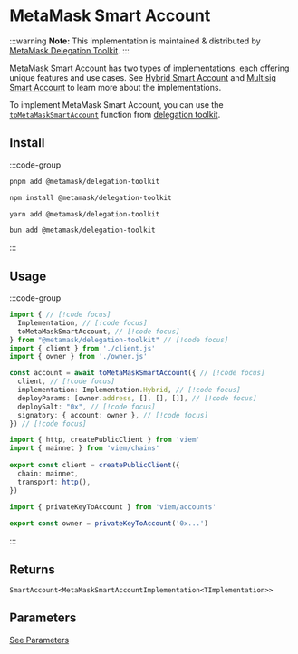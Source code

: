 # MetaMask Smart Account

:::warning
**Note:** This implementation is maintained & distributed by [MetaMask Delegation Toolkit](https://docs.metamask.io/delegation-toolkit).
:::

MetaMask Smart Account has two types of implementations, each offering unique features 
and use cases. See [Hybrid Smart Account](https://docs.metamask.io/delegation-toolkit/how-to/create-smart-account/configure-accounts-signers/#configure-a-hybrid-smart-account) and [Multisig Smart Account](https://docs.metamask.io/delegation-toolkit/how-to/create-smart-account/configure-accounts-signers/#configure-a-multisig-smart-account) to learn more about 
the implementations.

To implement MetaMask Smart Account, you can use the [`toMetaMaskSmartAccount`](https://docs.metamask.io/delegation-toolkit/how-to/create-smart-account/#create-a-metamasksmartaccount) function from [delegation toolkit](https://docs.metamask.io/delegation-toolkit/).

## Install

:::code-group
```bash [pnpm]
pnpm add @metamask/delegation-toolkit
```

```bash [npm]
npm install @metamask/delegation-toolkit
```

```bash [yarn]
yarn add @metamask/delegation-toolkit
```

```bash [bun]
bun add @metamask/delegation-toolkit
```
:::

## Usage

:::code-group

```ts twoslash [example.ts]
import { // [!code focus]
  Implementation, // [!code focus]
  toMetaMaskSmartAccount, // [!code focus]
} from "@metamask/delegation-toolkit" // [!code focus]
import { client } from './client.js'
import { owner } from './owner.js'

const account = await toMetaMaskSmartAccount({ // [!code focus]
  client, // [!code focus]
  implementation: Implementation.Hybrid, // [!code focus]
  deployParams: [owner.address, [], [], []], // [!code focus]
  deploySalt: "0x", // [!code focus]
  signatory: { account: owner }, // [!code focus]
}) // [!code focus]
```

```ts twoslash [client.ts] filename="config.ts"
import { http, createPublicClient } from 'viem'
import { mainnet } from 'viem/chains'
 
export const client = createPublicClient({
  chain: mainnet,
  transport: http(),
})
```

```ts twoslash [owner.ts (Private Key)] filename="owner.ts"
import { privateKeyToAccount } from 'viem/accounts'
 
export const owner = privateKeyToAccount('0x...')
```
:::

## Returns

`SmartAccount<MetaMaskSmartAccountImplementation<TImplementation>>`

## Parameters

[See Parameters](https://docs.metamask.io/delegation-toolkit/reference/api/smart-account/#parameters-5)
